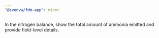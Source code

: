 ```yaml
---
"@svenvw/fdm-app": minor
---
```


In the nitrogen balance, show the total amount of ammonia emitted and provide field-level details.
